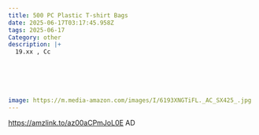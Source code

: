 ```yaml
---
title: 500 PC Plastic T-shirt Bags
date: 2025-06-17T03:17:45.958Z
tags: 2025-06-17
Category: other
description: |+
  19.xx , Cc






image: https://m.media-amazon.com/images/I/6193XNGTiFL._AC_SX425_.jpg
---
```

https://amzlink.to/az00aCPmJoL0E    AD